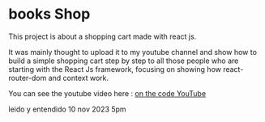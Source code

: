 # books Shop

This project is about a shopping cart made with react js.

It was mainly thought to upload it to my youtube channel and show how to build a simple shopping cart step by step to all those people who are starting with the React Js framework, focusing on showing how react-router-dom and context work.

You can see the youtube video here : [on the code YouTube](https://www.youtube.com/watch?v=uPYfPcMtOvI)

leido y entendido 10 nov 2023 5pm